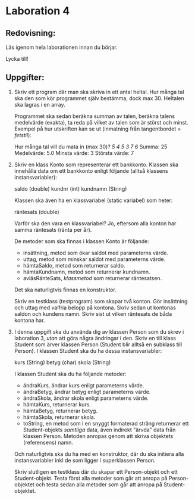 Laboration 4
============


Redovisning:
------------

Läs igenom hela laborationen innan du börjar.

Lycka till!


Uppgifter:
----------

1.  Skriv ett program där man ska skriva in ett antal heltal. Hur många tal ska
    den som kör programmet själv bestämma, dock max 30. Heltalen ska lagras i
    en array.

    Programmet ska sedan beräkna summan av talen, beräkna talens medelvärde
    (exakta), ta reda på vilket av talen som är störst och minst. Exempel på hur
    utskriften kan se ut (inmatning från tangentbordet = *fetstil*):

    Hur många tal vill du mata in (max 30)? *5*
    *4*
    *5*
    *3*
    *7*
    *6*
    Summa: 25
    Medelvärde: 5.0
    Minsta värde: 3
    Största värde: 7


2.  Skriv en klass Konto som representerar ett bankkonto. Klassen ska innehålla
    data om ett bankkonto enligt följande (alltså klassens instansvariabler):

    saldo (double)
    kundnr (int)
    kundnamn (String)

    Klassen ska även ha en klassvariabel (static variabel) som heter:

    räntesats (double)

    Varför ska den vara en klassvariabel? Jo, eftersom alla konton har samma
    räntesats (ränta per år).

    De metoder som ska finnas i klassen Konto är följande:

    - insättning, metod som ökar saldot med parameterns värde.
    - uttag, metod som minskar saldot med parameterns värde.
    - hämtaSaldo, metod som returnerar saldo.
    - hämtaKundnamn, metod som returnerar kundnamn.
    - avläsRänteSats, *klassmetod* som returnerar räntesatsen.

    Det ska naturligtvis finnas en konstruktor.

    Skriv en testklass (testprogram) som skapar två konton. Gör insättning och
    uttag med valfria belopp på kontona. Skriv sedan ut kontonas saldon och
    kundens namn. Skriv sist ut vilken räntesats de båda kontona har.

3.  I denna uppgift ska du använda dig av klassen Person som du skrev i
    laboration 3, *utan* att göra några ändringar i den. Skriv en till klass
    Student som ärver klassen Person (Student blir alltså en subklass till
    Person). I klassen Student ska du ha dessa instansvariabler:

    kurs (String)
    betyg (char)
    skola (String)

    I klassen Student ska du ha följande metoder:

    - ändraKurs, ändrar kurs enligt parameterns värde.
    - ändraBetyg, ändrar betyg enligt parameterns värde.
    - ändraSkola, ändrar skola enligt parameterns värde.
    - hämtaKurs, returnerar kurs.
    - hämtaBetyg, returnerar betyg.
    - hämtaSkola, returnerar skola.
    - toString, en metod som i en snyggt formaterad sträng returnerar ett
      Student-objekts *samtliga* data, även indirekt "ärvda" data från klassen
      Person. Metoden anropas genom att skriva objektets (referensens) namn.

    Och naturligtvis ska du ha med en konstruktor, där du ska initiera alla
    instansvariabler inkl de som ligger i superklassen Person.

    Skriv slutligen en testklass där du skapar ett Person-objekt och ett
    Student-objekt.  Testa först alla metoder som går att anropa på
    Person-objektet och testa sedan alla metoder som går att anropa på
    Student-objektet.

